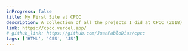 ```yaml
---
inProgress: false
title: My First Site at CPCC
description: A collection of all the projects I did at CPCC (2018)
link: https://cpcc.vercel.app/
# github_link: https://github.com/JuanPabloDiaz/cpcc
tags: ['HTML', 'CSS', 'JS']
---
```

